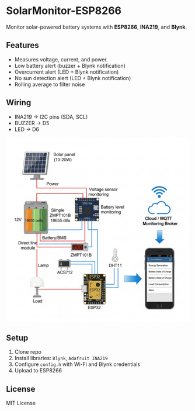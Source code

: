 # SolarMonitor-ESP8266

Monitor solar-powered battery systems with **ESP8266**, **INA219**, and **Blynk**.  

## Features
- Measures voltage, current, and power.
- Low battery alert (buzzer + Blynk notification)
- Overcurrent alert (LED + Blynk notification)
- No sun detection alert (LED + Blynk notification)
- Rolling average to filter noise

## Wiring
- INA219 → I2C pins (SDA, SCL)
- BUZZER → D5
- LED → D6

![Wiring Diagram](docs/wiring_diagram.png)

## Setup
1. Clone repo
2. Install libraries: `Blynk`, `Adafruit INA219`
3. Configure `config.h` with Wi-Fi and Blynk credentials
4. Upload to ESP8266

## License
MIT License
